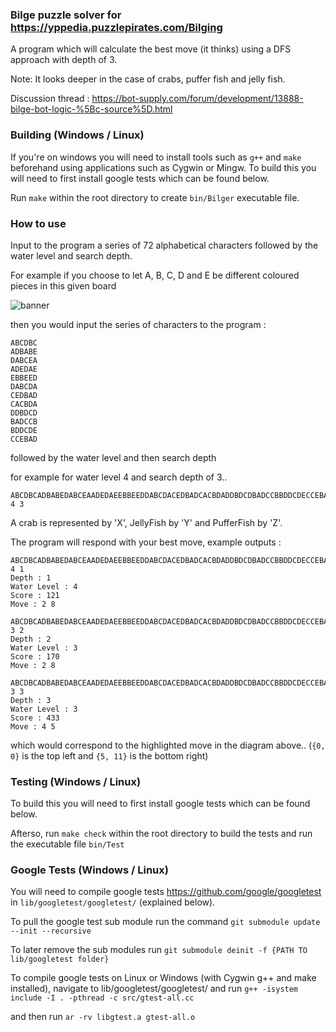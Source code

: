 ### Bilge puzzle solver for https://yppedia.puzzlepirates.com/Bilging
A program which will calculate the best move (it thinks) using a DFS approach with depth of 3.

Note: It looks deeper in the case of crabs, puffer fish and jelly fish.

Discussion thread : https://bot-supply.com/forum/development/13888-bilge-bot-logic-%5Bc-source%5D.html

### Building (Windows / Linux)
If you're on windows you will need to install tools such as ```g++``` and ```make``` beforehand using applications such as Cygwin or Mingw.
To build this you will need to first install google tests which can be found below.

Run ```make``` within the root directory to create ```bin/Bilger``` executable file.

### How to use
Input to the program a series of 72 alphabetical characters followed by the water level and search depth.

For example if you choose to let A, B, C, D and E be different coloured pieces in this given board

![banner](http://i.imgur.com/x3R2xWa.png)

then you would input the series of characters to the program :
```
ABCDBC
ADBABE
DABCEA
ADEDAE
EBBEED
DABCDA
CEDBAD
CACBDA
DDBDCD
BADCCB
BDDCDE
CCEBAD
```
followed by the water level and then search depth

for example for water level 4 and search depth of 3..
```
ABCDBCADBABEDABCEAADEDAEEBBEEDDABCDACEDBADCACBDADDBDCDBADCCBBDDCDECCEBAD 4 3
```

A crab is represented by 'X', JellyFish by 'Y' and PufferFish by 'Z'.

The program will respond with your best move, example outputs :
```
ABCDBCADBABEDABCEAADEDAEEBBEEDDABCDACEDBADCACBDADDBDCDBADCCBBDDCDECCEBAD 4 1
Depth : 1
Water Level : 4
Score : 121
Move : 2 8
```

```
ABCDBCADBABEDABCEAADEDAEEBBEEDDABCDACEDBADCACBDADDBDCDBADCCBBDDCDECCEBAD 3 2
Depth : 2
Water Level : 3
Score : 170
Move : 2 8
```

```
ABCDBCADBABEDABCEAADEDAEEBBEEDDABCDACEDBADCACBDADDBDCDBADCCBBDDCDECCEBAD 3 3
Depth : 3
Water Level : 3
Score : 433
Move : 4 5
```
which would correspond to the highlighted move in the diagram above.. (```{0, 0}``` is the top left and ```{5, 11}``` is the bottom right)

### Testing (Windows / Linux)
To build this you will need to first install google tests which can be found below.

Afterso, run ```make check``` within the root directory to build the tests and run the executable file ```bin/Test```

### Google Tests (Windows / Linux)
You will need to compile google tests https://github.com/google/googletest in ```lib/googletest/googletest/``` (explained below).

To pull the google test sub module run the command ```git submodule update --init --recursive```


To later remove the sub modules run ```git submodule deinit -f {PATH TO lib/googletest folder}```


To compile google tests on Linux or Windows (with Cygwin g++ and make installed), navigate to lib/googletest/googletest/ and run  ```g++ -isystem include -I . -pthread -c src/gtest-all.cc```


and then run  ```ar -rv libgtest.a gtest-all.o```
